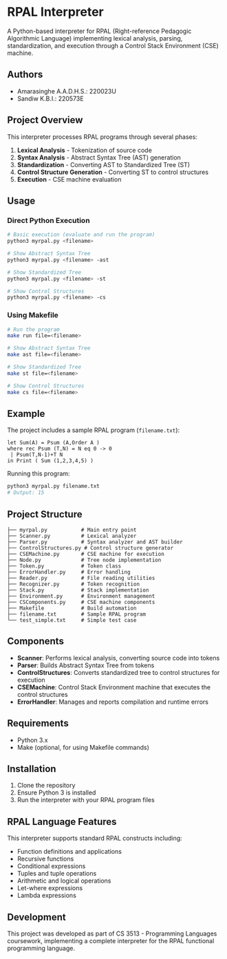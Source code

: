 # RPAL Interpreter

A Python-based interpreter for RPAL (Right-reference Pedagogic Algorithmic Language) implementing lexical analysis, parsing, standardization, and execution through a Control Stack Environment (CSE) machine.

## Authors
- Amarasinghe A.A.D.H.S.: 220023U
- Sandiw K.B.I.: 220573E

## Project Overview

This interpreter processes RPAL programs through several phases:
1. **Lexical Analysis** - Tokenization of source code
2. **Syntax Analysis** - Abstract Syntax Tree (AST) generation
3. **Standardization** - Converting AST to Standardized Tree (ST)
4. **Control Structure Generation** - Converting ST to control structures
5. **Execution** - CSE machine evaluation

## Usage

### Direct Python Execution

```bash
# Basic execution (evaluate and run the program)
python3 myrpal.py <filename>

# Show Abstract Syntax Tree
python3 myrpal.py <filename> -ast

# Show Standardized Tree
python3 myrpal.py <filename> -st

# Show Control Structures
python3 myrpal.py <filename> -cs
```

### Using Makefile

```bash
# Run the program
make run file=<filename>

# Show Abstract Syntax Tree
make ast file=<filename>

# Show Standardized Tree
make st file=<filename>

# Show Control Structures
make cs file=<filename>
```

## Example

The project includes a sample RPAL program (`filename.txt`):

```rpal
let Sum(A) = Psum (A,Order A )
where rec Psum (T,N) = N eq 0 -> 0
 | Psum(T,N-1)+T N
in Print ( Sum (1,2,3,4,5) )
```

Running this program:
```bash
python3 myrpal.py filename.txt
# Output: 15
```

## Project Structure

```
├── myrpal.py           # Main entry point
├── Scanner.py          # Lexical analyzer
├── Parser.py           # Syntax analyzer and AST builder
├── ControlStructures.py # Control structure generator
├── CSEMachine.py       # CSE machine for execution
├── Node.py             # Tree node implementation
├── Token.py            # Token class
├── ErrorHandler.py     # Error handling
├── Reader.py           # File reading utilities
├── Recognizer.py       # Token recognition
├── Stack.py            # Stack implementation
├── Environment.py      # Environment management
├── CSComponents.py     # CSE machine components
├── Makefile            # Build automation
├── filename.txt        # Sample RPAL program
└── test_simple.txt     # Simple test case
```

## Components

- **Scanner**: Performs lexical analysis, converting source code into tokens
- **Parser**: Builds Abstract Syntax Tree from tokens
- **ControlStructures**: Converts standardized tree to control structures for execution
- **CSEMachine**: Control Stack Environment machine that executes the control structures
- **ErrorHandler**: Manages and reports compilation and runtime errors

## Requirements

- Python 3.x
- Make (optional, for using Makefile commands)

## Installation

1. Clone the repository
2. Ensure Python 3 is installed
3. Run the interpreter with your RPAL program files

## RPAL Language Features

This interpreter supports standard RPAL constructs including:
- Function definitions and applications
- Recursive functions
- Conditional expressions
- Tuples and tuple operations
- Arithmetic and logical operations
- Let-where expressions
- Lambda expressions

## Development

This project was developed as part of CS 3513 - Programming Languages coursework, implementing a complete interpreter for the RPAL functional programming language.

